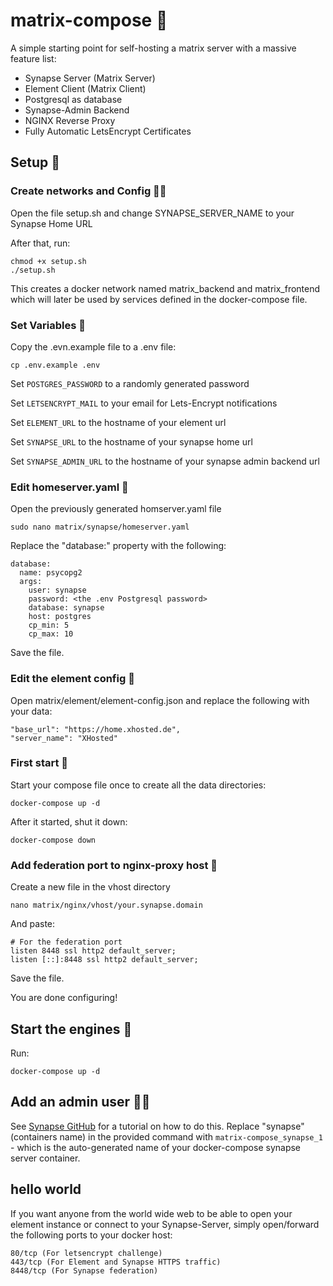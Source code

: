 # matrix-compose 🧝
A simple starting point for self-hosting a matrix server with a massive feature list:
- Synapse Server (Matrix Server)
- Element Client (Matrix Client)
- Postgresql as database
- Synapse-Admin Backend
- NGINX Reverse Proxy
- Fully Automatic LetsEncrypt Certificates

## Setup 🔨
### Create networks and Config 🧑‍💻
Open the file setup.sh and change SYNAPSE_SERVER_NAME to your Synapse Home URL

After that, run:

```
chmod +x setup.sh
./setup.sh
```

This creates a docker network named matrix_backend and matrix_frontend which will later be used by services defined in the docker-compose file.

### Set Variables 📝
Copy the .evn.example file to a .env file:
```
cp .env.example .env
```
Set `POSTGRES_PASSWORD` to a randomly generated password

Set `LETSENCRYPT_MAIL` to your email for Lets-Encrypt notifications

Set `ELEMENT_URL` to the hostname of your element url

Set `SYNAPSE_URL` to the hostname of your synapse home url

Set `SYNAPSE_ADMIN_URL` to the hostname of your synapse admin backend url

### Edit homeserver.yaml 📃
Open the previously generated homserver.yaml file

```
sudo nano matrix/synapse/homeserver.yaml
```
Replace the "database:" property with the following:
```
database:
  name: psycopg2
  args:
    user: synapse
    password: <the .env Postgresql password>
    database: synapse
    host: postgres
    cp_min: 5
    cp_max: 10
```
Save the file.

### Edit the element config 📜
Open matrix/element/element-config.json and replace the following with your data:
```
"base_url": "https://home.xhosted.de",
"server_name": "XHosted"
```

### First start 🚀
Start your compose file once to create all the data directories:
```
docker-compose up -d
```
After it started, shut it down:
```
docker-compose down
```

### Add federation port to nginx-proxy host 🛂
Create a new file in the vhost directory
```
nano matrix/nginx/vhost/your.synapse.domain
```
And paste:
```
# For the federation port
listen 8448 ssl http2 default_server;
listen [::]:8448 ssl http2 default_server;
```
Save the file.

You are done configuring!

## Start the engines 🚂
Run:
```
docker-compose up -d
```

## Add an admin user 🧑‍🦰
See [Synapse GitHub](https://github.com/matrix-org/synapse/tree/develop/docker#generating-an-admin-user) for a tutorial on how to do this. Replace "synapse" (containers name) in the provided command with `matrix-compose_synapse_1` - which is the auto-generated name of your docker-compose synapse server container.

## hello world
If you want anyone from the world wide web to be able to open your element instance or connect to your Synapse-Server, simply open/forward the following ports to your docker host:
```
80/tcp (For letsencrypt challenge)
443/tcp (For Element and Synapse HTTPS traffic)
8448/tcp (For Synapse federation)
```